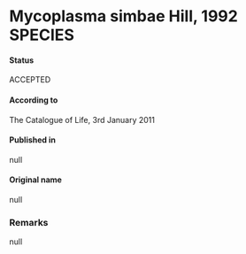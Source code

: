 # Mycoplasma simbae Hill, 1992 SPECIES

#### Status
ACCEPTED

#### According to
The Catalogue of Life, 3rd January 2011

#### Published in
null

#### Original name
null

### Remarks
null